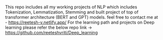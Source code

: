 This repo includes all my working projects of NLP which includes Tokenization, Lemmatization, Stemming and built project of top of transformer architecture (BERT and GPT) models.
feel free to contact me at - https://reetesh-v.netlify.app/
For the learning path and  projects on Deep learning please refer the below repo
link -> https://github.com/reeteshvriti/Deep_learning
